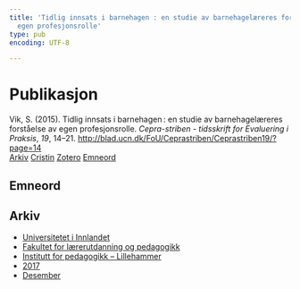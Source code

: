 ```yaml
---
title: 'Tidlig innsats i barnehagen : en studie av barnehagelæreres forståelse av
  egen profesjonsrolle'
type: pub
encoding: UTF-8

---
```

<h1>Publikasjon</h1>
<article id="csl-bib-container-QZE6DPMG" class="csl-bib-container">
  <div class="csl-bib-body"> <div class="csl-entry">Vik, S. (2015). Tidlig innsats i barnehagen : en studie av barnehagelæreres forståelse av egen profesjonsrolle. <i>Cepra-striben - tidsskrift for Evaluering i Praksis</i>, <i>19</i>, 14–21. <a href="http://blad.ucn.dk/FoU/Ceprastriben/Ceprastriben19/?page=14">http://blad.ucn.dk/FoU/Ceprastriben/Ceprastriben19/?page=14</a></div> </div>
  <div class="csl-bib-buttons">
    <a href="#taxonomy-article-QZE6DPMG" alt="archive" class="csl-bib-button">Arkiv</a>
    <a href="https://app.cristin.no/results/show.jsf?id=1525741" alt="Cristin" class="csl-bib-button">Cristin</a>
    <a href="http://zotero.org/groups/5881554/items/QZE6DPMG" alt="Zotero" class="csl-bib-button">Zotero</a>
    <a href="#keywords-article-QZE6DPMG" alt="keywords" class="csl-bib-button">Emneord</a>
  </div>
  <div id="csl-bib-meta-container-QZE6DPMG"></div>
</article>
<div id="csl-bib-meta-QZE6DPMG" class="csl-bib-meta">
  <article id="keywords-article-QZE6DPMG" class="keywords-article">
    <h1>Emneord</h1>
    
  </article>
  <article id="taxonomy-article-QZE6DPMG" class="taxonomy-article">
    <h1>Arkiv</h1>
    <ul>
      <li><a href="{{< params subfolder >}}nn/archive/?key=3DCRN523">Universitetet i Innlandet</a></li>
      <li><a href="{{< params subfolder >}}nn/archive/?key=WYNZA47F">Fakultet for lærerutdanning og pedagogikk</a></li>
      <li><a href="{{< params subfolder >}}nn/archive/?key=L8MA547R">Institutt for pedagogikk – Lillehammer</a></li>
      <li><a href="{{< params subfolder >}}nn/archive/?key=HCCH4BKG">2017</a></li>
      <li><a href="{{< params subfolder >}}nn/archive/?key=L5VI6AYT">Desember</a></li>
    </ul>
  </article>
</div>
